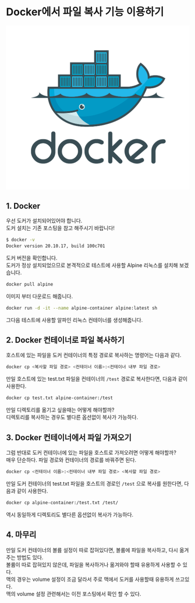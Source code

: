 # Docker에서 파일 복사 기능 이용하기

![intro](./images/docker-logo.png)

## 1. Docker

우선 도커가 설치되어있어야 합니다.  
도커 설치는 기존 포스팅을 참고 해주시기 바랍니다!  

```bash
$ docker -v
Docker version 20.10.17, build 100c701
```

도커 버전을 확인합니다.  
도커가 정상 설치되었으므로 본격적으로 테스트에 사용할 Alpine 리눅스를 설치해 보겠습니다.  

```bash
docker pull alpine
```

이미지 부터 다운로드 해줍니다.  

```bash
docker run -d -it --name alpine-container alpine:latest sh
```

그다음 테스트에 사용할 알파인 리눅스 컨테이너를 생성해줍니다.   

## 2. Docker 컨테이너로 파일 복사하기

호스트에 있는 파일을 도커 컨테이너의 특정 경로로 복사하는 명령어는 다음과 같다.  

```bash
docker cp <복사할 파일 경로> <컨테이너 이름>:<컨테이너 내부 파일 경로>
```

만일 호스트에 있는 test.txt 파일을 컨테이너의 `/test` 경로로 복사한다면, 다음과 같이 사용한다.   

```bash
docker cp test.txt alpine-container:/test
```

만일 디렉토리를 옮기고 싶을때는 어떻게 해야할까?  
디렉토리를 복사하는 경우도 별다른 옵션없이 복사가 가능하다.  

## 3. Docker 컨테이너에서 파일 가져오기

그럼 반대로 도커 컨테이너에 있는 파일을 호스트로 가져오려면 어떻게 해야할까?  
매우 단순하다. 파일 경로와 컨테이너의 경로를 바꿔주면 된다.  

```bash
docker cp <컨테이너 이름>:<컨테이너 내부 파일 경로> <복사할 파일 경로> 
```

만일 도커 컨테이너의 test.txt 파일을 호스트의 경로인 `/test` 으로 복사를 원한다면, 다음과 같이 사용한다.  

```bash
docker cp alpine-container:/test.txt /test/
```

역시 동일하게 디렉토리도 별다른 옵션없이 복사가 가능하다.  

## 4. 마무리

만일 도커 컨테이너의 볼륨 설정이 따로 잡혀있다면, 볼륨에 파일을 복사하고, 다시 옮겨주는 방법도 있다.  
볼륨이 따로 잡혀있지 않은데, 파일을 복사하거나 옮겨와야 할때 유용하게 사용할 수 있다.  
맥의 경우는 volume 설정이 조금 달라서 주로 맥에서 도커를 사용할때 유용하게 쓰고있다.  
맥의 volume 설정 관련해서는 이전 포스팅에서 확인 할 수 있다.  